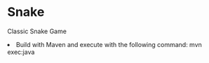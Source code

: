 # Snake
Classic Snake Game
<li>Build with Maven and execute with the following command: mvn exec:java</li>